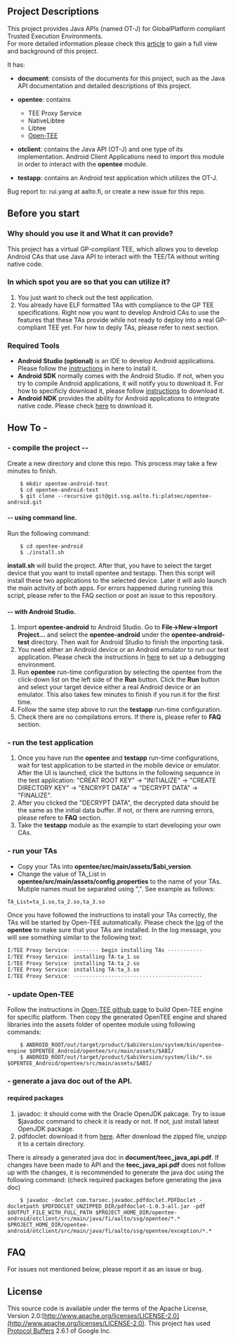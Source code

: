 ## Project Descriptions
This project provides Java APIs (named OT-J) for GlobalPlatform compliant Trusted Execution Environments.<br/>
For more detailed information please check this [article](document/thesis-main.pdf) to gain a full view and background of this project.

It has:
- **document**: consists of the documents for this project, such as the Java API documentation and detailed descriptions of this project.

- **opentee**: contains
	* TEE Proxy Service
	* NativeLibtee
	* Libtee
	* [Open-TEE](https://open-tee.github.io)

- **otclient**: contains the Java API (OT-J) and one type of its implementation. Android Client Applications need to import this module in order to interact with the **opentee** module.

- **testapp**: contains an Android test application which utilizes the OT-J.

Bug report to: rui.yang at aalto.fi, or create a new issue for this repo.

## Before you start
### Why should you use it and What it can provide?
This project has a virtual GP-compliant TEE, which allows you to develop Android CAs that use Java API to interact with the TEE/TA without writing native code.

### In which spot you are so that you can utilize it?
1. You just want to check out the test application.
2. You already have ELF formatted TAs with compliance to the GP TEE specifications. Right now you want to develop Android CAs to use the features that these TAs provide while not ready to deploy into a real GP-compliant TEE yet. For how to deply TAs, please refer to next section.

### Required Tools
* **Android Studio (optional)** is an IDE to develop Android applications. Please follow the [instructions](https://developer.android.com/studio/install.html) in here to install it.
* **Android SDK** normally comes with the Android Studio. If not, when you try to compile Android applications, it will notify you to download it. For how to specificly download it, please follow [instructions](https://developer.android.com/studio/command-line/index.html) to download it.
* **Android NDK** provides the ability for Android applications to integrate native code. Please check [here](https://developer.android.com/ndk/downloads/index.html) to download it.

## How To -
### - compile the project --
Create a new directory and clone this repo. This process may take a few minutes to finish.
```shell
	$ mkdir opentee-android-test
	$ cd opentee-android-test
	$ git clone --recursive git@git.ssg.aalto.fi:platsec/opentee-android.git
```

#### -- using command line.
Run the following command:
```shell
	$ cd opentee-android
	$ ./install.sh
```
**install.sh** will build the project. After that, you have to select the target device that you want to install opentee and testapp. Then this script will install these two applications to the selected device. Later it will aslo launch the main activity of both apps. For errors happened during running this script, please refer to the  FAQ section or post an issue to this repository.

#### -- with Android Studio.
1. Import **opentee-android** to Android Studio. Go to **File->New->Import Project...** and select the **opentee-android** under the **opentee-android-test** directory. Then wait for Android Studio to finish the importing task.
2. You need either an Android device or an Android emulator to run our test application. Please check the instructions in [here](https://developer.android.com/studio/run/index.html) to set up a debugging environment.
3. Run **opentee** run-time configuration by selecting the opentee from the click-down list on the left side of the **Run** button. Click the **Run** button and select your target device either a real Android device or an emulator. This also takes few minutes to finish if you run it for the first time.
4. Follow the same step above to run the **testapp** run-time configuration.
5. Check there are no compilations errors. If there is, please refer to **FAQ** section.

### - run the test application
1. Once you have run the **opentee** and **testapp** run-time configurations, wait for test application to be started in the mobile device or emulator. After the UI is launched, click the buttons in the following sequence in the test application: "CREAT ROOT KEY" -> "INITIALIZE" -> "CREATE DIRECTORY KEY" -> "ENCRYPT DATA" -> "DECRYPT DATA" -> "FINALIZE".
2. After you clicked the "DECRYPT DATA", the decrypted data should be the same as the initial data buffer. If not, or there are running errors, please refere to **FAQ** section.
3. Take the **testapp** module as the example to start developing your own CAs.

### - run your TAs
* Copy your TAs into **opentee/src/main/assets/$abi_version**.
* Change the value of TA_List in **opentee/src/main/assets/config.properties** to the name of your TAs. Mutiple names must be separated using ",". See example as follows:

```shell
TA_List=ta_1.so,ta_2.so,ta_3.so
```

Once you have followed the instructions to install your TAs correctly, the TAs will be started by Open-TEE automatically. Please check the [log](https://developer.android.com/studio/debug/index.html#systemLog) of the **opentee** to make sure that your TAs are installed. In the log message, you will see something similar to the following text:
```c
I/TEE Proxy Service: -------- begin installing TAs -----------
I/TEE Proxy Service: installing TA:ta_1.so
I/TEE Proxy Service: installing TA:ta_2.so
I/TEE Proxy Service: installing TA:ta_3.so
I/TEE Proxy Service: -----------------------------------------
```

### - update Open-TEE
Follow the instructions in [Open-TEE github page](https://open-tee.github.io/android/) to build Open-TEE engine for specific platform. Then copy the generated OpenTEE engine and shared libraries into the assets folder of opentee module using following commands:
```shell
	$ ANDROID_ROOT/out/target/product/$abiVersion/system/bin/opentee-engine $OPENTEE_Android/opentee/src/main/assets/$ABI/
	$ ANDROID_ROOT/out/target/product/$abiVersion/system/lib/*.so $OPENTEE_Android/opentee/src/main/assets/$ABI/
```
 
### - generate a java doc out of the API.
#### required packages
1. javadoc: it should come with the Oracle OpenJDK pakcage. Try to issue $javadoc command to check it is ready or not. If not, just install latest OpenJDK package.
2. pdfdoclet: download it from [here](https://sourceforge.net/projects/pdfdoclet/). After download the zipped file, unzipp it to a certain directory.

There is already a generated java doc in **document/teec_java_api.pdf**. If changes have been made to API and the **teec_java_api.pdf** does not follow up with the changes, it is recommended to generate the java doc using the following command: (check required packages before generating the java doc)
```shell
	$ javadoc -doclet com.tarsec.javadoc.pdfdoclet.PDFDoclet -docletpath $PDFDOCLET_UNZIPPED_DIR/pdfdoclet-1.0.3-all.jar -pdf $OUTPUT_FILE_WITH_FULL_PATH $PROJECT_HOME_DIR/opentee-android/otclient/src/main/java/fi/aalto/ssg/opentee/*.* $PROJECT_HOME_DIR/opentee-android/otclient/src/main/java/fi/aalto/ssg/opentee/exception/*.*
```

## FAQ
For issues not mentioned below, please report it as an issue or bug.

## License
This source code is available under the terms of the Apache License, Version 2.0:[http://www.apache.org/licenses/LICENSE-2.0](http://www.apache.org/licenses/LICENSE-2.0).
This project has used [Protocol Buffers](https://developers.google.com/protocol-buffers/) 2.6.1 of Google Inc.
